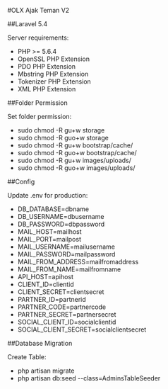 #OLX Ajak Teman V2

##Laravel 5.4

Server requirements:

- PHP >= 5.6.4
- OpenSSL PHP Extension
- PDO PHP Extension
- Mbstring PHP Extension
- Tokenizer PHP Extension
- XML PHP Extension

##Folder Permission

Set folder permission:

- sudo chmod -R gu+w storage
- sudo chmod -R guo+w storage
- sudo chmod -R gu+w bootstrap/cache/
- sudo chmod -R guo+w bootstrap/cache/
- sudo chmod -R gu+w images/uploads/
- sudo chmod -R guo+w images/uploads/

##Config

Update .env for production:

- DB_DATABASE=dbname
- DB_USERNAME=dbusername
- DB_PASSWORD=dbpassword
- MAIL_HOST=mailhost
- MAIL_PORT=mailpost
- MAIL_USERNAME=mailusername
- MAIL_PASSWORD=mailpassword
- MAIL_FROM_ADDRESS=mailfromaddress
- MAIL_FROM_NAME=mailfromname
- API_HOST=apihost
- CLIENT_ID=clientid
- CLIENT_SECRET=clientsecret
- PARTNER_ID=partnerid
- PARTNER_CODE=partnercode
- PARTNER_SECRET=partnersecret
- SOCIAL_CLIENT_ID=socialclientid
- SOCIAL_CLIENT_SECRET=socialclientsecret

##Database Migration

Create Table:

- php artisan migrate
- php artisan db:seed --class=AdminsTableSeeder
